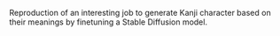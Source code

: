 Reproduction of an interesting job to generate Kanji character based on their meanings by finetuning a Stable Diffusion model.
